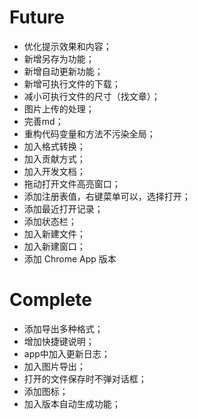 # Future

- 优化提示效果和内容；
- 新增另存为功能；
- 新增自动更新功能；
- 新增可执行文件的下载；
- 减小可执行文件的尺寸（找文章）；
- 图片上传的处理；
- 完善md；
- 重构代码变量和方法不污染全局；
- 加入格式转换；
- 加入贡献方式；
- 加入开发文档；
- 拖动打开文件高亮窗口；
- 添加注册表值，右键菜单可以，选择打开；
- 添加最近打开记录；
- 添加状态栏；
- 加入新建文件；
- 加入新建窗口；
- 添加 Chrome App 版本


# Complete

- 添加导出多种格式；
- 增加快捷键说明；
- app中加入更新日志；
- 加入图片导出；
- 打开的文件保存时不弹对话框；
- 添加图标；
- 加入版本自动生成功能；
